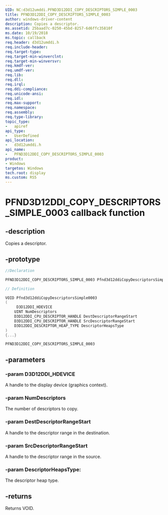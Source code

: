 ```yaml
---
UID: NC:d3d12umddi.PFND3D12DDI_COPY_DESCRIPTORS_SIMPLE_0003
title: PFND3D12DDI_COPY_DESCRIPTORS_SIMPLE_0003
author: windows-driver-content
description: Copies a descriptor.
ms.assetid: 25baad7c-0250-45bd-8257-6d6ffc35810f
ms.date: 10/19/2018
ms.topic: callback
req.header: d3d12umddi.h
req.include-header:
req.target-type:
req.target-min-winverclnt:
req.target-min-winversvr:
req.kmdf-ver:
req.umdf-ver:
req.lib:
req.dll:
req.irql: 
req.ddi-compliance:
req.unicode-ansi:
req.idl:
req.max-support:
req.namespace:
req.assembly:
req.type-library: 
topic_type: 
-	apiref
api_type: 
-	UserDefined
api_location: 
-	d3d12umddi.h
api_name: 
-	PFND3D12DDI_COPY_DESCRIPTORS_SIMPLE_0003
product: 
- Windows
targetos: Windows
tech.root: display
ms.custom: RS5
---
```


# PFND3D12DDI_COPY_DESCRIPTORS_SIMPLE_0003 callback function

## -description

Copies a descriptor.

## -prototype

```cpp
//Declaration

PFND3D12DDI_COPY_DESCRIPTORS_SIMPLE_0003 Pfnd3d12ddiCopyDescriptorsSimple0003; 

// Definition

VOID Pfnd3d12ddiCopyDescriptorsSimple0003 
(
	 D3D12DDI_HDEVICE
	UINT NumDescriptors
	D3D12DDI_CPU_DESCRIPTOR_HANDLE DestDescriptorRangeStart
	D3D12DDI_CPU_DESCRIPTOR_HANDLE SrcDescriptorRangeStart
	D3D12DDI_DESCRIPTOR_HEAP_TYPE DescriptorHeapsType
)
{...}

PFND3D12DDI_COPY_DESCRIPTORS_SIMPLE_0003 


```

## -parameters

### -param D3D12DDI_HDEVICE  

A handle to the display device (graphics context).
 
### -param NumDescriptors

The number of descriptors to copy.

### -param DestDescriptorRangeStart

A handle to the descriptor range in the destination.

### -param SrcDescriptorRangeStart

A handle to the descriptor range in the source.

### -param DescriptorHeapsType: 

The descriptor heap type.

## -returns

Returns VOID.
